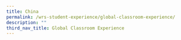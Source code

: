 ```yaml
---
title: China
permalink: /wrs-student-experience/global-classroom-experience/
description: ""
third_nav_title: Global Classroom Experience
---
```

